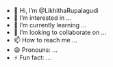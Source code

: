 - 👋 Hi, I’m @LikhithaRupalagudi
- 👀 I’m interested in ...
- 🌱 I’m currently learning ...
- 💞️ I’m looking to collaborate on ...
- 📫 How to reach me ...
- 😄 Pronouns: ...
- ⚡ Fun fact: ...

<!---
LikhithaRupalagudi/LikhithaRupalagudi is a ✨ special ✨ repository because its `README.md` (this file) appears on your GitHub profile.
You can click the Preview link to take a look at your changes.
--->
